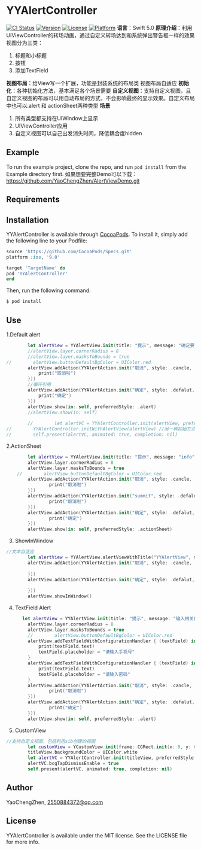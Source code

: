 # YYAlertController

[![CI Status](https://img.shields.io/travis/YaoChengZhen/YYAlertController.svg?style=flat)](https://travis-ci.org/YaoChengZhen/YYAlertController)
[![Version](https://img.shields.io/cocoapods/v/YYAlertController.svg?style=flat)](https://cocoapods.org/pods/YYAlertController)
[![License](https://img.shields.io/cocoapods/l/YYAlertController.svg?style=flat)](https://cocoapods.org/pods/YYAlertController)
[![Platform](https://img.shields.io/cocoapods/p/YYAlertController.svg?style=flat)](https://cocoapods.org/pods/YYAlertController)
**语言**：Swift  5.0
**原理介绍**：利用UIViewController的转场动画，通过自定义转场达到和系统弹出警告框一样的效果
视图分为三类：
1. 标题和小标题
2. 按钮
3. 添加TextField

**视图布局**：给View写一个扩展，功能是封装系统的布局类
视图布局自适应
**初始化**：各种初始化方法，基本满足各个场景需要
**自定义视图**：支持自定义视图，且自定义视图的布局可以用自动布局的方式，不会影响最终的显示效果。自定义布局中也可以.alert 和 actionSheet两种类型
**场景**
1. 所有类型都支持在UIWindow上显示
2. UIViewController应用
3. 自定义视图可以自己出发消失时间，降低耦合度hidden

## Example

To run the example project, clone the repo, and run `pod install` from the Example directory first.
如果想要完整Demo可以下载：https://github.com/YaoChengZhen/AlertViewDemo.git

## Requirements

## Installation

YYAlertController is available through [CocoaPods](https://cocoapods.org). To install
it, simply add the following line to your Podfile:

```ruby
source 'https://github.com/CocoaPods/Specs.git'
platform :ios, '9.0'

target 'TargetName' do
pod 'YYAlertController'
end
```
Then, run the following command:

```ruby
$ pod install
```
## Use
1.Default alert
```swift
        let alertView = YYAlertView.init(title: "提示", message: "确定要删除吗？")
        //alertView.layer.cornerRadius = 8
        //alertView.layer.masksToBounds = true
//        alertView.buttonDefaultBgColor = UIColor.red
        alertView.addAction(YYAlertAction.init("取消", style: .cancle, handler: { (action) in
            print("取消啦")
        }))
        //循环引用
        alertView.addAction(YYAlertAction.init("确定", style: .defalut, handler: { (action) in
            print("确定")
        }))
        alertView.show(in: self, preferredStyle: .alert)
        //alertView.show(in: self)
        
        //        let alertVC = YYAlertController.init(alertView, preferredStyle: .alert)
//        YYAlertController.initWithAlertView(alertView) //另一种初始方法
//        self.present(alertVC, animated: true, completion: nil)
```
2.ActionSheet
```swift
        let alertView = YYAlertView.init(title: "提示", message: "info")
        alertView.layer.cornerRadius = 8
        alertView.layer.masksToBounds = true
    //        alertView.buttonDefaultBgColor = UIColor.red
        alertView.addAction(YYAlertAction.init("取消", style: .cancle, handler: { (action) in
                print("取消啦")
        }))
        alertView.addAction(YYAlertAction.init("summit", style: .defalut, handler: { (action) in
                print("取消啦")
        }))
        alertView.addAction(YYAlertAction.init("确定", style: .defalut, handler: { (action) in
                print("确定")
        }))
        alertView.show(in: self, preferredStyle: .actionSheet)
```
3. ShowInWindow
```swift
//文本自适应
        let alertView = YYAlertView.alertViewWithTitle("YYAlertView", message: "A message should be a short, but it can support long message, this is ver heard HHhhhhhhhhhhhhhhhhhhhhhhhhhhhhhhhhhhhhhhhhhhh. (NSTextAlignmentCenter)")
        alertView.addAction(YYAlertAction.init("取消", style: .cancle, handler: { (action) in
            
        }))
        alertView.addAction(YYAlertAction.init("确定", style: .defalut, handler: { (action) in
            
        }))
        alertView.showInWindow()
```
4. TextField Alert
```swift
      let alertView = YYAlertView.init(title: "提示", message: "输入相关信息")
        alertView.layer.cornerRadius = 8
        alertView.layer.masksToBounds = true
        //        alertView.buttonDefaultBgColor = UIColor.red
        alertView.addTextFieldWithConfigurationHandler { (textField) in
            print(textField.text)
            textField.placeholder = "请输入手机号"
        }
        alertView.addTextFieldWithConfigurationHandler { (textField) in
            print(textField.text)
            textField.placeholder = "请输入密码"
        }
        alertView.addAction(YYAlertAction.init("取消", style: .cancle, handler: { (action) in
                print("取消啦")
        }))
        alertView.addAction(YYAlertAction.init("确定", style: .defalut, handler: { (action) in
                print("确定")
        }))
        alertView.show(in: self, preferredStyle: .alert)
```
5. CustomView
```swift
//支持自定义视图，包括利用xib创建的视图
        let customView = YCustomView.init(frame: CGRect.init(x: 0, y: 0, width: UIScreen.main.bounds.width * 0.7, height: 300))
        titleView.backgroundColor = UIColor.white
        let alertVC = YYAlertController.init(titleView, preferredStyle: .alert)
        alertVC.bcgTapDismissEnable = true
        self.present(alertVC, animated: true, completion: nil)
```
## Author

YaoChengZhen, 2550884372@qq.com

## License

YYAlertController is available under the MIT license. See the LICENSE file for more info.
